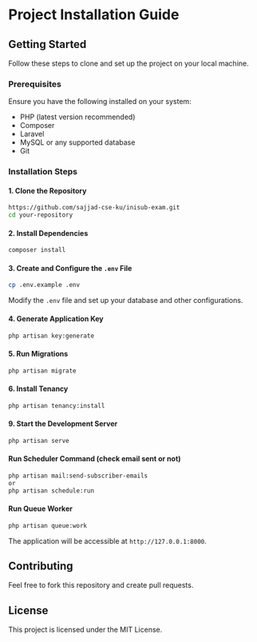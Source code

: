 # Project Installation Guide

## Getting Started

Follow these steps to clone and set up the project on your local machine.

### Prerequisites
Ensure you have the following installed on your system:
- PHP (latest version recommended)
- Composer
- Laravel
- MySQL or any supported database
- Git

### Installation Steps

#### 1. Clone the Repository
```sh
https://github.com/sajjad-cse-ku/inisub-exam.git
cd your-repository
```

#### 2. Install Dependencies
```sh
composer install
```

#### 3. Create and Configure the `.env` File
```sh
cp .env.example .env
```
Modify the `.env` file and set up your database and other configurations.

#### 4. Generate Application Key
```sh
php artisan key:generate
```

#### 5. Run Migrations
```sh
php artisan migrate
```

#### 6. Install Tenancy
```sh
php artisan tenancy:install
```
#### 9. Start the Development Server
```sh
php artisan serve
```

#### Run Scheduler Command (check email sent or not)
```sh
php artisan mail:send-subscriber-emails
or
php artisan schedule:run
```

#### Run Queue Worker
```sh
php artisan queue:work
```


The application will be accessible at `http://127.0.0.1:8000`.

## Contributing
Feel free to fork this repository and create pull requests.

## License
This project is licensed under the MIT License.

